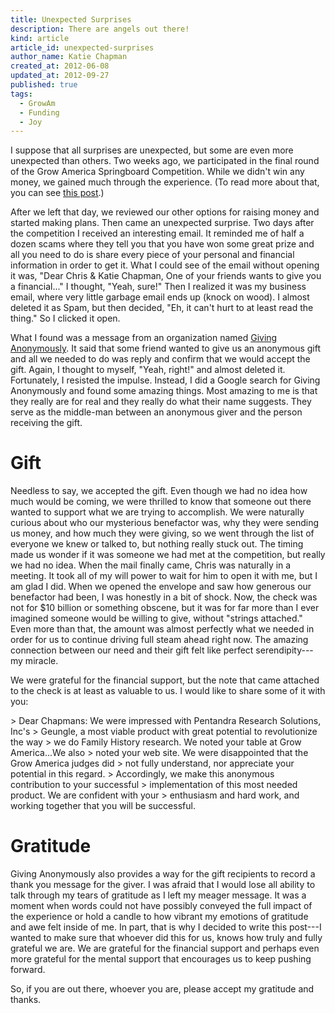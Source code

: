 ```yaml
---
title: Unexpected Surprises
description: There are angels out there!
kind: article
article_id: unexpected-surprises
author_name: Katie Chapman
created_at: 2012-06-08
updated_at: 2012-09-27
published: true
tags:
  - GrowAm
  - Funding
  - Joy
---
```


I suppose that all surprises are unexpected, but some are even more unexpected
than others. Two weeks ago, we participated in the final round of the
Grow America Springboard Competition. While we didn't win any money, we gained
much through the experience. (To read more about that, you can see [this
post](/blog/ill-take-door-number).)

After we left that day, we reviewed our other options for raising money and
started making plans. Then came an unexpected surprise. Two days after the
competition I received an interesting email. It reminded me of half a dozen
scams where they tell you that you have won some great prize and all you need
to do is share every piece of your personal and financial information in order
to get it.  What I could see of the email without opening it was, "Dear Chris &
Katie Chapman, One of your friends wants to give you a financial..."  I thought,
"Yeah, sure!"  Then I realized it was my business email, where very little
garbage email ends up (knock on wood). I almost deleted it as Spam, but then
decided, "Eh, it can't hurt to at least read the thing." So I clicked it open.

<!--MORE-->

What I found was a message from an organization named [Giving Anonymously].
It said that some friend wanted to give us an anonymous gift and all we needed
to do was reply and confirm that we would accept the gift. Again, I thought to
myself, "Yeah, right!" and almost deleted it. Fortunately, I resisted the
impulse. Instead, I did a Google search for Giving Anonymously and found some
amazing things. Most amazing to me is that they really are for real and they
really do what their name suggests. They serve as the middle-man between an
anonymous giver and the person receiving the gift.

# Gift

Needless to say, we accepted the gift. Even though we had no idea how much
would be coming, we were thrilled to know that someone out there wanted to
support what we are trying to accomplish. We were naturally curious about who
our mysterious benefactor was, why they were sending us money, and how much
they were giving, so we went through the list of everyone we knew or talked to,
but nothing really stuck out. The timing made us wonder if it was someone we
had met at the competition, but really we had no idea. When the mail finally
came, Chris was naturally in a meeting. It took all of my will power to wait
for him to open it with me, but I am glad I did. When we opened the envelope
and saw how generous our benefactor had been, I was honestly in a bit of shock.
Now, the check was not for $10 billion or something obscene, but it was for far
more than I ever imagined someone would be willing to give, without "strings
attached." Even more than that, the amount was almost perfectly what we needed
in order for us to continue driving full steam ahead right now. The amazing
connection between our need and their gift felt like perfect serendipity---my
miracle.

We were grateful for the financial support, but the note that came attached to
the check is at least as valuable to us. I would like to share some of it with
you:

<div class="bq grab">
> Dear Chapmans: We were impressed with Pentandra Research Solutions, Inc's
> Geungle, a most viable product with great potential to revolutionize the way
> we do Family History research. We noted your table at Grow America...We also
> noted your web site. We were disappointed that the Grow America judges did
> not fully understand, nor appreciate your potential in this regard.
> Accordingly, we make this anonymous contribution to your successful
> implementation of this most needed product. We are confident with your
> enthusiasm and hard work, and working together that you will be successful.
</div>

# Gratitude

Giving Anonymously also provides a way for the gift recipients to record a
thank you message for the giver. I was afraid that I would lose all ability to
talk through my tears of gratitude as I left my meager message. It was a moment
when words could not have possibly conveyed the full impact of the experience
or hold a candle to how vibrant my emotions of gratitude and awe felt inside of
me. In part, that is why I decided to write this post---I wanted to make sure
that whoever did this for us, knows how truly and fully grateful we are. We are
grateful for the financial support and perhaps even more grateful for the
mental support that encourages us to keep pushing forward.

So, if you are out there, whoever you are, please accept my gratitude and
thanks.

[Giving Anonymously]: <http://web.archive.org/web/20130617171311/https://givinganon.org/home> "Giving Anonymously on the Wayback Machine"
